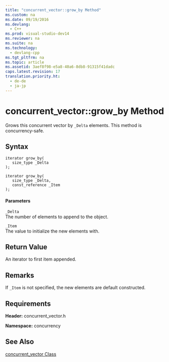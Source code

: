 ```yaml
---
title: "concurrent_vector::grow_by Method"
ms.custom: na
ms.date: 09/19/2016
ms.devlang: 
  - C++
ms.prod: visual-studio-dev14
ms.reviewer: na
ms.suite: na
ms.technology: 
  - devlang-cpp
ms.tgt_pltfrm: na
ms.topic: article
ms.assetid: 3aef8f98-e5a8-40a6-8db8-91315f41dadc
caps.latest.revision: 17
translation.priority.ht: 
  - de-de
  - ja-jp
---
```

# concurrent_vector::grow_by Method
Grows this concurrent vector by `_Delta` elements. This method is concurrency-safe.  
  
## Syntax  
  
```  
iterator grow_by(  
   size_type _Delta  
);  
  
iterator grow_by(  
   size_type _Delta,  
   const_reference _Item  
);  
```  
  
#### Parameters  
 `_Delta`  
 The number of elements to append to the object.  
  
 `_Item`  
 The value to initialize the new elements with.  
  
## Return Value  
 An iterator to first item appended.  
  
## Remarks  
 If `_Item` is not specified, the new elements are default constructed.  
  
## Requirements  
 **Header:** concurrent_vector.h  
  
 **Namespace:** concurrency  
  
## See Also  
 [concurrent_vector Class](../vs140/concurrent_vector-Class.md)